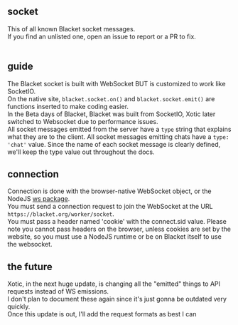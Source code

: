 ## socket
This of all known Blacket socket messages.<br>
If you find an unlisted one, open an issue to report or a PR to fix.<br>
<br>
## guide
The Blacket socket is built with WebSocket BUT is customized to work like SocketIO.<br>
On the native site, `blacket.socket.on()` and `blacket.socket.emit()` are functions inserted to make coding easier.<br>
In the Beta days of Blacket, Blacket was built from SocketIO, Xotic later switched to Websocket due to performance issues.<br>
All socket messages emitted from the server have a `type` string that explains what they are to the client. All socket messages emitting chats have a `type: 'chat'` value. Since the name of each socket message is clearly defined, we'll keep the type value out throughout the docs.
<br>
## connection
Connection is done with the browser-native WebSocket object, or the NodeJS [ws package](https://npmjs.com/package/ws).<br>
You must send a connection request to join the WebSocket at the URL `https://blacket.org/worker/socket`.<br>
You must pass a header named 'cookie' with the connect.sid value. Please note you cannot pass headers on the browser, unless cookies are set by the website, so you must use a NodeJS runtime or be on Blacket itself to use the websocket.
<br>
## the future
Xotic, in the next huge update, is changing all the "emitted" things to API requests instead of WS emissions.<br>
I don't plan to document these again since it's just gonna be outdated very quickly.<br>
Once this update is out, I'll add the request formats as best I can
